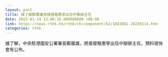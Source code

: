 ```yaml
---
layout: post
title: 據了解鄭雁雄將接替駱惠寧出任中聯辦主任
date: 2023-01-14 13:08:16.000000000 +08:00
link: https://news.rthk.hk/rthk/ch/component/k2/1683881-20230114.htm
categories: rthk
---
```


據了解，中央駐港國安公署署長鄭雁雄，將接替駱惠寧出任中聯辦主任，預料很快會有公布。
